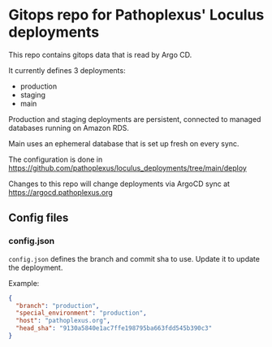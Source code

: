 # Gitops repo for Pathoplexus' Loculus deployments

This repo contains gitops data that is read by Argo CD.

It currently defines 3 deployments:

- production
- staging
- main

Production and staging deployments are persistent, connected to managed databases running on Amazon RDS.

Main uses an ephemeral database that is set up fresh on every sync.

The configuration is done in https://github.com/pathoplexus/loculus_deployments/tree/main/deploy

Changes to this repo will change deployments via ArgoCD sync at https://argocd.pathoplexus.org

## Config files

### config.json

`config.json` defines the branch and commit sha to use. Update it to update the deployment.

Example:

```json
{
  "branch": "production",
  "special_environment": "production",
  "host": "pathoplexus.org",
  "head_sha": "9130a5840e1ac7ffe198795ba663fdd545b390c3"
}
```
